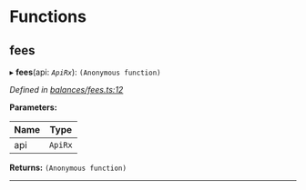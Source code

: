 

# Functions

<a id="fees"></a>

##  fees

▸ **fees**(api: *`ApiRx`*): `(Anonymous function)`

*Defined in [balances/fees.ts:12](https://github.com/polkadot-js/api/blob/695e4f2/packages/api-derive/src/balances/fees.ts#L12)*

**Parameters:**

| Name | Type |
| ------ | ------ |
| api | `ApiRx` |

**Returns:** `(Anonymous function)`

___

